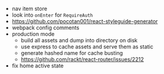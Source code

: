 - nav item store
- look into `onEnter` for `RequireAuth`
- https://github.com/pocotan001/react-styleguide-generator
- webpack config comments
- production mode
  - build all assets and dump into directory on disk
  - use express to cache assets and serve them as static
  - generate hashed name for cache busting
  - https://github.com/rackt/react-router/issues/2212
- fix home active state